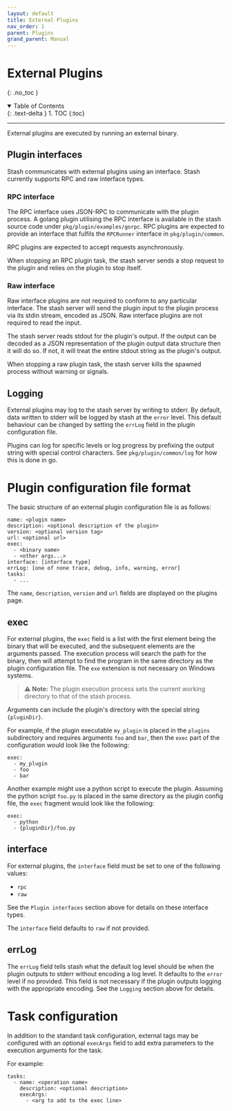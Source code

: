 ```yaml
---
layout: default
title: External Plugins
nav_order: 1
parent: Plugins
grand_parent: Manual
---
```


# **External Plugins**
{: .no_toc }
<details open markdown="block">
  <summary>
    Table of Contents
  </summary>
  {: .text-delta }
1. TOC
{:toc}
</details>

---

External plugins are executed by running an external binary.

## Plugin interfaces

Stash communicates with external plugins using an interface. Stash currently supports RPC and raw interface types.

### RPC interface

The RPC interface uses JSON-RPC to communicate with the plugin process. A golang plugin utilising the RPC interface is available in the stash source code under `pkg/plugin/examples/gorpc`. RPC plugins are expected to provide an interface that fulfils the `RPCRunner` interface in `pkg/plugin/common`.

RPC plugins are expected to accept requests asynchronously.

When stopping an RPC plugin task, the stash server sends a stop request to the plugin and relies on the plugin to stop itself.

### Raw interface

Raw interface plugins are not required to conform to any particular interface. The stash server will send the plugin input to the plugin process via its stdin stream, encoded as JSON. Raw interface plugins are not required to read the input.

The stash server reads stdout for the plugin's output. If the output can be decoded as a JSON representation of the plugin output data structure then it will do so. If not, it will treat the entire stdout string as the plugin's output.

When stopping a raw plugin task, the stash server kills the spawned process without warning or signals.

## Logging

External plugins may log to the stash server by writing to stderr. By default, data written to stderr will be logged by stash at the `error` level. This default behaviour can be changed by setting the `errLog` field in the plugin configuration file.

Plugins can log for specific levels or log progress by prefixing the output string with special control characters. See `pkg/plugin/common/log` for how this is done in go.

# Plugin configuration file format

The basic structure of an external plugin configuration file is as follows:

```
name: <plugin name>
description: <optional description of the plugin>
version: <optional version tag>
url: <optional url>
exec:
  - <binary name>
  - <other args...>
interface: [interface type]
errLog: [one of none trace, debug, info, warning, error]
tasks:
  - ...
```

The `name`, `description`, `version` and `url` fields are displayed on the plugins page.

## exec

For external plugins, the `exec` field is a list with the first element being the binary that will be executed, and the subsequent elements are the arguments passed. The execution process will search the path for the binary, then will attempt to find the program in the same directory as the plugin configuration file. The `exe` extension is not necessary on Windows systems. 

> **⚠️ Note:** The plugin execution process sets the current working directory to that of the stash process.

Arguments can include the plugin's directory with the special string `{pluginDir}`. 

For example, if the plugin executable `my_plugin` is placed in the `plugins` subdirectory and requires arguments `foo` and `bar`, then the `exec` part of the configuration would look like the following:

```
exec:
  - my_plugin
  - foo
  - bar
```

Another example might use a python script to execute the plugin. Assuming the python script `foo.py` is placed in the same directory as the plugin config file, the `exec` fragment would look like the following:

```
exec:
  - python
  - {pluginDir}/foo.py
```

## interface

For external plugins, the `interface` field must be set to one of the following values:
* `rpc`
* `raw`

See the `Plugin interfaces` section above for details on these interface types.

The `interface` field defaults to `raw` if not provided.

## errLog

The `errLog` field tells stash what the default log level should be when the plugin outputs to stderr without encoding a log level. It defaults to the `error` level if no provided. This field is not necessary if the plugin outputs logging with the appropriate encoding. See the `Logging` section above for details.

# Task configuration

In addition to the standard task configuration, external tags may be configured with an optional `execArgs` field to add extra parameters to the execution arguments for the task.

For example:

```
tasks:
  - name: <operation name>
    description: <optional description>
    execArgs:
      - <arg to add to the exec line>
```
